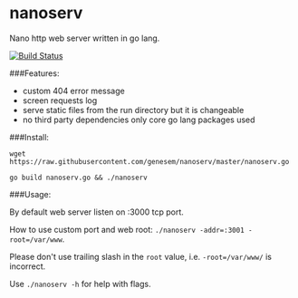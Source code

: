 nanoserv
========

Nano http web server written in go lang.

[![Build Status](https://travis-ci.org/genesem/nanoserv.svg?branch=master)](https://travis-ci.org/genesem/nanoserv)

###Features:

* custom 404 error message
* screen requests log
* serve static files from the run directory but it is changeable
* no third party dependencies only core go lang packages used


###Install:

  `wget https://raw.githubusercontent.com/genesem/nanoserv/master/nanoserv.go`

  `go build nanoserv.go && ./nanoserv`

###Usage:

By default web server listen on :3000 tcp port.

How to use custom port and web root: `./nanoserv -addr=:3001 -root=/var/www`.

Please don't use trailing slash in the `root` value, i.e. `-root=/var/www/` is incorrect.

Use `./nanoserv -h` for help with flags.
